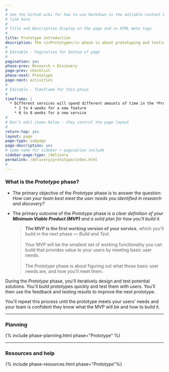 ```yaml
---
#
# See the Github wiki for how to use Markdown in the editable content below:
# link here
#
# Title and Description display on the page and in HTML meta tags
#
title: Prototype introduction
description: The <i>Prototype</i> phase is about prototyping and testing hypotheses with users so you can decide how to meet the user needs you identified in <i>Research and Discovery</i>. Use this phase as your chance to test many different approaches with real users before building your service.
#
# Editable - Pagination for bottom of page
#
pagination: yes
phase-prev: Research + Discovery
page-prev: checklist
phase-next: Prototype
page-next: activities
#
# Editable - Timeframe for this phase
#
timeframe: |
  * Different services will spend different amounts of time in the *Prototype* phase, depending on the complexity of what the team needs to prototype and test. In general, plan to spend
    * 2 to 4 weeks for a new feature
    * 6 to 8 weeks for a new service
#
# Don't edit items below - they control the page layout
#
return-top: yes
layout: page
page-type: subpage
page-description: yes
# same name for sidebar + pagination include
sidebar-page-type: /delivery
permalink: /delivery/prototype/index.html
#
---
```


### What is the *Prototype* phase?

* The primary objective of the *Prototype* phase is to answer the question: *How can your team best meet the user needs you identified in research and discovery?*

* The primary outcome of the *Prototype* phase is *a clear definition of your **Minimum Viable Product (MVP)** and a solid plan for how you'll build it.*
  <blockquote class="plain-blockquote">
  <b>The MVP is the first working version of your service</b>, which you'll build in the next phase &mdash; <i>Build and Test</i>.
  <br/><br/>Your MVP will be the smallest set of working functionality you can build that provides value to your users by meeting basic user needs.
  <br/><br/>The <i>Prototype</i> phase is about figuring out what those basic user needs are, and how you'll meet them.
  </blockquote>

During the *Prototype* phase, you'll iteratively design and test potential solutions. You'll build prototypes quickly and test them with users. You'll then use the feedback and testing results to improve the next prototype.

You'll repeat this process until the prototype meets your users' needs and your team is confident they know what the MVP will be and how to build it.

<hr>

### Planning

{% include phase-planning.html phase="Prototype" %}

<hr>

### Resources and help

{% include phase-resources.html phase="Prototype"%}
<br/>
